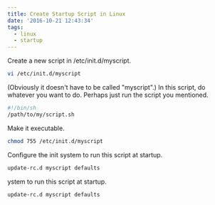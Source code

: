 ```yaml
---
title: Create Startup Script in Linux
date: '2016-10-21 12:43:34'
tags:
  - linux
  - startup
---
```


Create a new script in /etc/init.d/myscript.

```sh
vi /etc/init.d/myscript
```

(Obviously it doesn't have to be called "myscript".) In this script, do whatever you want to do. Perhaps just run the script you mentioned.
<!-- more -->

```sh
#!/bin/sh
/path/to/my/script.sh
```

Make it executable.

```sh
chmod 755 /etc/init.d/myscript
```

Configure the init system to run this script at startup.

```sh
update-rc.d myscript defaults
```

ystem to run this script at startup.

```sh
update-rc.d myscript defaults
```
